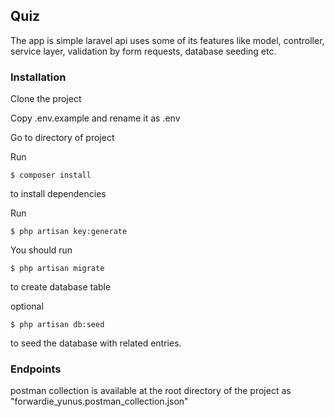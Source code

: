 ## Quiz
The app is simple laravel api uses some of its features like model, controller, service layer, validation by form requests, database seeding etc.

### Installation
Clone the project

Copy .env.example and rename it as .env

Go to directory of project

Run
```
$ composer install
```
to install dependencies

Run
```
$ php artisan key:generate
```

You should run
```
$ php artisan migrate
```
to create database table

optional
```
$ php artisan db:seed
```
to seed the database with related entries.

### Endpoints

postman collection is available at the root directory of the project as 
"forwardie_yunus.postman_collection.json"


